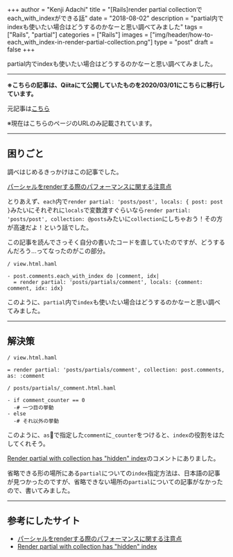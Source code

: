 +++
author = "Kenji Adachi"
title = "[Rails]render partial collectionでeach_with_indexができる話"
date = "2018-08-02"
description = "partial内でindexも使いたい場合はどうするのかなーと思い調べてみました"
tags = ["Rails", "partial"]
categories = ["Rails"]
images  = ["img/header/how-to-each_with_index-in-render-partial-collection.png"]
type = "post"
draft =  false
+++

partial内でindexも使いたい場合はどうするのかなーと思い調べてみました。

--------

**※こちらの記事は、Qiitaにて公開していたものを2020/03/01にこちらに移行しています。**

元記事は[こちら](https://qiita.com/dach1_ken/items/1963543b05ce1f9f088e)

※現在はこちらのページのURLのみ記載されています。

--------

## 困りごと

調べはじめるきっかけはこの記事でした。

[パーシャルをrenderする際のパフォーマンスに関する注意点](https://qiita.com/itmammoth/items/612efc6ad3280349b7e1)

とりあえず、`each`内で`render partial: 'posts/post', locals: { post: post }`みたいにそれぞれに`locals`で変数渡すぐらいなら`render partial: 'posts/post', collection: @posts`みたいに`collection`にしちゃおう！その方が高速だよ！という話でした。

この記事を読んでさっそく自分の書いたコードを直していたのですが、どうするんだろう…ってなったのがこの部分。

```html.haml
/ view.html.haml

- post.comments.each_with_index do |comment, idx|
  = render partial: 'posts/partials/comment', locals: {comment: comment, idx: idx}
```

このように、`partial`内で`index`も使いたい場合はどうするのかなーと思い調べてみました。

--------

## 解決策

```html.haml
/ view.html.haml

= render partial: 'posts/partials/comment', collection: post.comments, as: :comment
```

```html.haml
/ posts/partials/_comment.html.haml

- if comment_counter == 0
  -# 一つ目の挙動
- else
  -# それ以外の挙動
```

このように、`as`で指定した`comment`に`_counter`をつけると、`index`の役割をはたしてくれそう。

[Render partial with collection has "hidden" index](https://coderwall.com/p/t0no0g/render-partial-with-collection-has-hidden-index)のコメントにありました。

省略できる形の場所にある`partial`についての`index`指定方法は、日本語の記事が見つかったのですが、省略できない場所の`partial`についての記事がなかったので、書いてみました。

-------

## 参考にしたサイト

- [パーシャルをrenderする際のパフォーマンスに関する注意点](https://qiita.com/itmammoth/items/612efc6ad3280349b7e1)
- [Render partial with collection has "hidden" index](https://coderwall.com/p/t0no0g/render-partial-with-collection-has-hidden-index)
